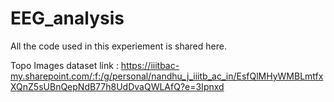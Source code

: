 # EEG_analysis

All the code used in this experiement is shared here. 

Topo Images dataset link : https://iiitbac-my.sharepoint.com/:f:/g/personal/nandhu_j_iiitb_ac_in/EsfQlMHyWMBLmtfxXQnZ5sUBnQepNdB77h8UdDvaQWLAfQ?e=3Ipnxd
